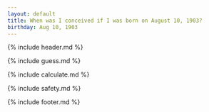 ```yaml
---
layout: default
title: When was I conceived if I was born on August 10, 1903?
birthday: Aug 10, 1903
---
```


{% include header.md %}

{% include guess.md %}

{% include calculate.md %}

{% include safety.md %}

{% include footer.md %}



